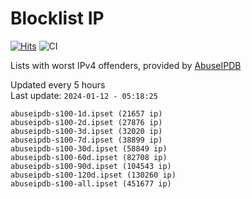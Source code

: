 # Blocklist IP

[![Hits](https://hits.seeyoufarm.com/api/count/incr/badge.svg?url=https%3A%2F%2Fgithub.com%2Fborestad%2Fblocklist-ip%2F&count_bg=%2379C83D&title_bg=%23555555&icon=&icon_color=%23E7E7E7&title=hits&edge_flat=false)](https://hits.seeyoufarm.com)  ![CI](https://img.shields.io/github/workflow/status/borestad/blocklist-ip/CI?style=flat-square)

Lists with worst IPv4 offenders, provided by [AbuseIPDB](https://www.abuseipdb.com/)

<!-- FOOTER-PLACEHOLDER -->
Updated every 5 hours<br>
Last update: `2024-01-12 - 05:18:25`
```
abuseipdb-s100-1d.ipset (21657 ip)
abuseipdb-s100-2d.ipset (27876 ip)
abuseipdb-s100-3d.ipset (32020 ip)
abuseipdb-s100-7d.ipset (38899 ip)
abuseipdb-s100-30d.ipset (58849 ip)
abuseipdb-s100-60d.ipset (82708 ip)
abuseipdb-s100-90d.ipset (104543 ip)
abuseipdb-s100-120d.ipset (130260 ip)
abuseipdb-s100-all.ipset (451677 ip)
```
